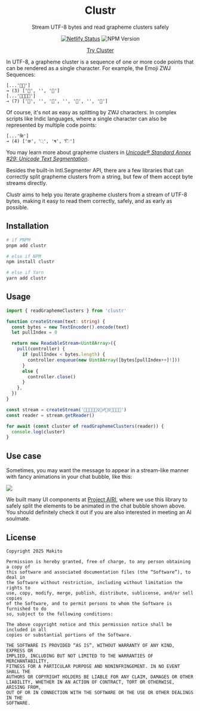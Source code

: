 <div align="center">

# Clustr

Stream UTF-8 bytes and read grapheme clusters safely

[![Netlify Status](https://api.netlify.com/api/v1/badges/4a46ffaa-fe7e-4bd4-add7-9dc892370f1e/deploy-status)](https://app.netlify.com/projects/try-clustr/deploys) ![NPM Version](https://img.shields.io/npm/v/clustr?style=flat)

[Try Cluster](https://try-clustr.netlify.app/)

</div>

In UTF-8, a grapheme cluster is a sequence of one or more code points that can be rendered as a single character. For example, the Emoji ZWJ Sequences:

```
[...'👨‍🚀']
→ (3) ['👨', '‍', '🚀']
[...'👩‍👩‍👧‍👧']
→ (7) ['👩', '‍', '👩', '‍', '👧', '‍', '👧']
```

Of course, it's not as easy as splitting by ZWJ characters. In complex scripts like Indic languages, where a single character can also be represented by multiple code points:

```
[...'क्षि']
→ (4) ['क', '्', 'ष', 'ि']
```

You may learn more about grapheme clusters in [*Unicode® Standard Annex #29: Unicode Text Segmentation*](https://unicode.org/reports/tr29/).

Besides the built-in Intl.Segmenter API, there are a few libraries that can correctly split grapheme clusters from a string, but few of them accept byte streams directly.

Clustr aims to help you iterate grapheme clusters from a stream of UTF-8 bytes, making it easy to read them correctly, safely, and as early as possible.

## Installation

```bash
# if PNPM
pnpm add clustr

# else if NPM
npm install clustr

# else if Yarn
yarn add clustr
```

## Usage

```ts
import { readGraphemeClusters } from 'clustr'

function createStream(text: string) {
  const bytes = new TextEncoder().encode(text)
  let pullIndex = 0

  return new ReadableStream<Uint8Array>({
    pull(controller) {
      if (pullIndex < bytes.length) {
        controller.enqueue(new Uint8Array([bytes[pullIndex++]!]))
      }
      else {
        controller.close()
      }
    },
  })
}

const stream = createStream('👨‍🚀👩‍🚀💇‍♀️🚵‍♂️🚵‍♀️👩‍👩‍👧‍👧')
const reader = stream.getReader()

for await (const cluster of readGraphemeClusters(reader)) {
  console.log(cluster)
}
```

## Use case

Sometimes, you may want the message to appear in a stream-like manner with fancy animations in your chat bubble, like this:

![](docs/airi-chat-bubble.gif)

We built many UI components at [Project AIRI](https://github.com/moeru-ai/airi), where we use this library to safely split the elements to be animated in the chat bubble shown above. You should definitely check it out if you are also interested in meeting an AI soulmate.

## License

```
Copyright 2025 Makito

Permission is hereby granted, free of charge, to any person obtaining a copy of
this software and associated documentation files (the “Software”), to deal in
the Software without restriction, including without limitation the rights to
use, copy, modify, merge, publish, distribute, sublicense, and/or sell copies
of the Software, and to permit persons to whom the Software is furnished to do
so, subject to the following conditions:

The above copyright notice and this permission notice shall be included in all
copies or substantial portions of the Software.

THE SOFTWARE IS PROVIDED “AS IS”, WITHOUT WARRANTY OF ANY KIND, EXPRESS OR
IMPLIED, INCLUDING BUT NOT LIMITED TO THE WARRANTIES OF MERCHANTABILITY,
FITNESS FOR A PARTICULAR PURPOSE AND NONINFRINGEMENT. IN NO EVENT SHALL THE
AUTHORS OR COPYRIGHT HOLDERS BE LIABLE FOR ANY CLAIM, DAMAGES OR OTHER
LIABILITY, WHETHER IN AN ACTION OF CONTRACT, TORT OR OTHERWISE, ARISING FROM,
OUT OF OR IN CONNECTION WITH THE SOFTWARE OR THE USE OR OTHER DEALINGS IN THE
SOFTWARE.
```
